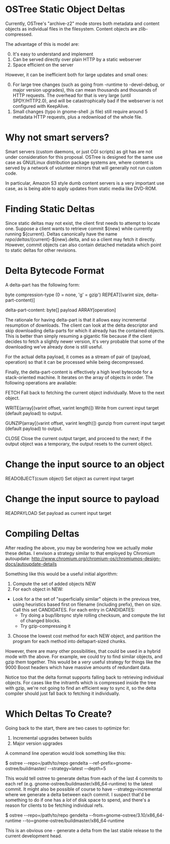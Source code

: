 OSTree Static Object Deltas
===========================

Currently, OSTree's "archive-z2" mode stores both metadata and content
objects as individual files in the filesystem.  Content objects are
zlib-compressed.

The advantage of this is model are:

0) It's easy to understand and implement
1) Can be served directly over plain HTTP by a static webserver
2) Space efficient on the server

However, it can be inefficient both for large updates and small ones:

0) For large tree changes (such as going from -runtime to
   -devel-debug, or major version upgrades), this can mean thousands
   and thousands of HTTP requests.  The overhead for that is very
   large (until SPDY/HTTP2.0), and will be catastrophically bad if the
   webserver is not configured with KeepAlive.
1) Small changes (typo in gnome-shell .js file) still require around
   5 metadata HTTP requests, plus a redownload of the whole file.

Why not smart servers?
======================

Smart servers (custom daemons, or just CGI scripts) as git has are not
under consideration for this proposal.  OSTree is designed for the
same use case as GNU/Linux distribution package systems are, where
content is served by a network of volunteer mirrors that will
generally not run custom code.

In particular, Amazon S3 style dumb content servers is a very
important use case, as is being able to apply updates from static
media like DVD-ROM.

Finding Static Deltas
=====================

Since static deltas may not exist, the client first needs to attempt
to locate one.  Suppose a client wants to retrieve commit ${new} while
currently running ${current}.  Deltas canonically have the name
${repo}/deltas/${current}-${new}.delta, and so a client may fetch it
directly.  However, commit objects can also contain detached metadata
which point to static deltas for other revisions.

Delta Bytecode Format
=====================

A delta-part has the following form:

byte compression-type (0 = none, 'g' = gzip')
REPEAT[(varint size, delta-part-content)]

delta-part-content:
  byte[] payload
  ARRAY[operation]

The rationale for having delta-part is that it allows easy incremental
resumption of downloads.  The client can look at the delta descriptor
and skip downloading delta-parts for which it already has the
contained objects.  This is better than simply resuming a gigantic
file because if the client decides to fetch a slightly newer version,
it's very probable that some of the downloading we've already done is
still useful.

For the actual delta payload, it comes as a stream of pair of
(payload, operation) so that it can be processed while being
decompressed.

Finally, the delta-part-content is effectively a high level bytecode
for a stack-oriented machine.  It iterates on the array of objects in
order.  The following operations are available:

FETCH
  Fall back to fetching the current object individually.  Move
  to the next object.

WRITE(array[(varint offset, varint length)])
  Write from current input target (default payload) to output.

GUNZIP(array[(varint offset, varint length)])
  gunzip from current input target (default payload) to output.

CLOSE
  Close the current output target, and proceed to the next; if the
  output object was a temporary, the output resets to the current
  object.

# Change the input source to an object
READOBJECT(csum object)
  Set object as current input target

# Change the input source to payload
READPAYLOAD
  Set payload as current input target

Compiling Deltas
================

After reading the above, you may be wondering how we actually *make*
these deltas.  I envison a strategy similar to that employed by
Chromium autoupdate:
http://www.chromium.org/chromium-os/chromiumos-design-docs/autoupdate-details

Something like this would be a useful initial algorithm:
1) Compute the set of added objects NEW
2) For each object in NEW:
  - Look for a the set of "superficially similar" objects in the
    previous tree, using heuristics based first on filename (including
    prefix), then on size.  Call this set CANDIDATES.
    For each entry in CANDIDATES:
      - Try doing a bup/librsync style rolling checksum, and compute the
        list of changed blocks.
      - Try gzip-compressing it
3) Choose the lowest cost method for each NEW object, and partition
   the program for each method into deltapart-sized chunks.

However, there are many other possibilities, that could be used in a
hybrid mode with the above.  For example, we could try to find similar
objects, and gzip them together.  This would be a *very* useful
strategy for things like the 9000 Boost headers which have massive
amounts of redundant data.

Notice too that the delta format supports falling back to retrieving
individual objects.  For cases like the initramfs which is compressed
inside the tree with gzip, we're not going to find an efficient way to
sync it, so the delta compiler should just fall back to fetching it
individually.

Which Deltas To Create?
=======================

Going back to the start, there are two cases to optimize for:

1) Incremental upgrades between builds
2) Major version upgrades

A command line operation would look something like this:

$ ostree --repo=/path/to/repo gendelta --ref-prefix=gnome-ostree/buildmaster/ --strategy=latest --depth=5

This would tell ostree to generate deltas from each of the last 4
commits to each ref (e.g. gnome-ostree/buildmaster/x86_64-runtime) to
the latest commit.  It might also be possible of course to have
--strategy=incremental where we generate a delta between each commit.
I suspect that'd be something to do if one has a *lot* of disk space
to spend, and there's a reason for clients to be fetching individual
refs.

$ ostree --repo=/path/to/repo gendelta --from=gnome-ostree/3.10/x86_64-runtime --to=gnome-ostree/buildmaster/x86_64-runtime

This is an obvious one - generate a delta from the last stable release
to the current development head.

